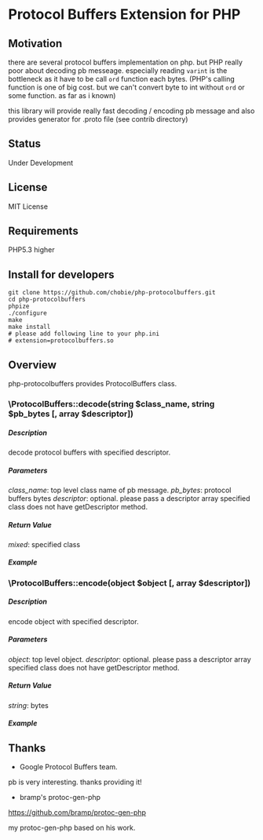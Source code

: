 Protocol Buffers Extension for PHP
==================================

Motivation
----------

there are several protocol buffers implementation on php. but PHP really poor about decoding pb messeage.
especially reading `varint` is the bottleneck as it have to be call `ord` function each bytes.
(PHP's calling function is one of big cost. but we can't convert byte to int without `ord` or some function. as far as i known)

this library will provide really fast decoding / encoding pb message and also provides generator for .proto file (see contrib directory)

Status
------

Under Development

License
-------

MIT License

Requirements
------------

PHP5.3 higher

Install for developers
----------------------

    git clone https://github.com/chobie/php-protocolbuffers.git
    cd php-protocolbuffers
    phpize
    ./configure
    make
    make install
    # please add following line to your php.ini
    # extension=protocolbuffers.so


Overview
--------

php-protocolbuffers provides ProtocolBuffers class.


### \ProtocolBuffers::decode(string $class_name, string $pb_bytes [, array $descriptor])

##### *Description*

decode protocol buffers with specified descriptor.

##### *Parameters*

*class_name*: top level class name of pb message.
*pb_bytes*: protocol buffers bytes
*descriptor*: optional. please pass a descriptor array specified class does not have getDescriptor method.

##### *Return Value*

*mixed*: specified class

##### *Example*


### \ProtocolBuffers::encode(object $object [, array $descriptor])

##### *Description*

encode object with specified descriptor.

##### *Parameters*

*object*: top level object.
*descriptor*: optional. please pass a descriptor array specified class does not have getDescriptor method.

##### *Return Value*

*string*: bytes

##### *Example*


Thanks
-------

- Google Protocol Buffers team.

pb is very interesting. thanks providing it!

- bramp's protoc-gen-php

https://github.com/bramp/protoc-gen-php

my protoc-gen-php based on his work.
